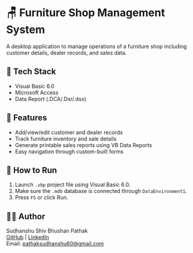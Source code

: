 # 🪑 Furniture Shop Management System

A desktop application to manage operations of a furniture shop including customer details, dealer records, and sales data.

## 🔧 Tech Stack
- Visual Basic 6.0
- Microsoft Access
- Data Report (.DCA/.Dsr/.dsx)

## 📌 Features
- Add/view/edit customer and dealer records
- Track furniture inventory and sale details
- Generate printable sales reports using VB Data Reports
- Easy navigation through custom-built forms

## 🚀 How to Run
1. Launch `.vbp` project file using Visual Basic 6.0.
2. Make sure the `.mdb` database is connected through `DataEnvironment1`.
3. Press `F5` or click Run.



## 👨‍💻 Author
Sudhanshu Shiv Bhushan Pathak  
[GitHub](https://github.com/Sudhanshu05122003) | [LinkedIn](https://www.linkedin.com/in/sudhanshu-pathak-63a781338)  
Email: pathaksudhanshu60@gmail.com
